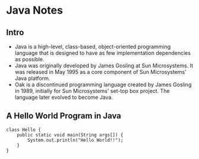 # Java Notes

## Intro
- Java is a high-level, class-based, object-oriented programming language that is designed to have as few implementation dependencies as possible.
- Java was originally developed by James Gosling at Sun Microsystems. It was released in May 1995 as a core component of Sun Microsystems' Java platform.
-  Oak is a discontinued programming language created by James Gosling in 1989, initially for Sun Microsystems' set-top box project. The language later evolved to become Java.

## A Hello World Program in Java
```
class Hello {
    public static void main(String args[]) {
        System.out.println("Hello World!!");
    }
}
```
